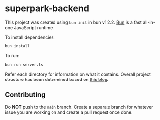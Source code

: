 # superpark-backend

This project was created using `bun init` in bun v1.2.2. [Bun](https://bun.sh) is a fast all-in-one JavaScript runtime.

To install dependencies:

```bash
bun install
```

To run:

```bash
bun run server.ts
```

Refer each directory for information on what it contains. Overall project structure
has been determined based on [this blog](https://medium.com/@bthncm/building-scalable-and-maintainable-apis-with-node-js-and-express-js-9621c89b).

## Contributing

Do **NOT** push to the `main` branch. Create a separate branch for whatever issue you are
working on and create a pull request once done.
